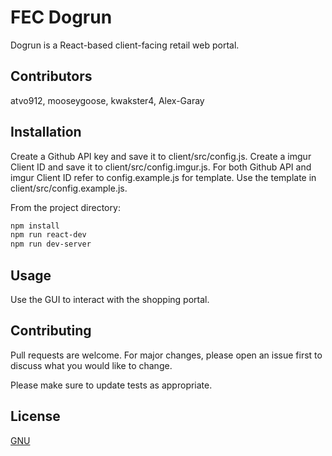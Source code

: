 # FEC Dogrun
Dogrun is a React-based client-facing retail web portal.

## Contributors
atvo912, mooseygoose, kwakster4, Alex-Garay

## Installation
Create a Github API key and save it to client/src/config.js.
Create a imgur Client ID and save it to client/src/config.imgur.js.
For both Github API and imgur Client ID refer to config.example.js for template.
Use the template in client/src/config.example.js.

From the project directory:

```bash
npm install
npm run react-dev
npm run dev-server
```

## Usage
Use the GUI to interact with the shopping portal.

## Contributing
Pull requests are welcome. For major changes, please open an issue first to discuss what you would like to change.

Please make sure to update tests as appropriate.

## License
[GNU](https://www.gnu.org/licenses/gpl-3.0.txt)